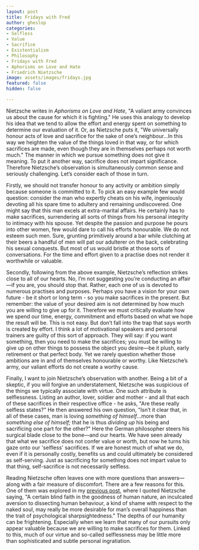 ```yaml
---
layout: post
title: Fridays with Fred
author: gheslop
categories:
- Selfless
- Value
- Sacrifice
- Existentialism
- Philosophy
- Fridays with Fred
- Aphorisms on Love and Hate
- Friedrich Nietzsche
image: assets/images/fridays.jpg
featured: false
hidden: false

---
```

Nietzsche writes in _Aphorisms on Love and Hate_, "A valiant army convinces us about the cause for which it is fighting." He uses this analogy to develop his idea that we tend to allow the effort and energy spent on something to determine our evaluation of it. Or, as Nietzsche puts it, "We universally honour acts of love and sacrifice for the sake of one’s neighbour…In this way we heighten the value of the things loved in that way, or for which sacrifices are made, even though they are in themselves perhaps not worth much." The manner in which we pursue something does not give it meaning. To put it another way, sacrifice does not impart significance. Therefore Nietzsche’s observation is simultaneously common sense and seriously challenging. Let’s consider each of those in turn.

Firstly, we should not transfer honour to any activity or ambition simply because someone is committed to it. To pick an easy example few would question: consider the man who expertly cheats on his wife, ingeniously devoting all his spare time to adultery and remaining undiscovered. One might say that this man excels at extra-marital affairs. He certainly has to make sacrifices, surrendering all sorts of things from his personal integrity to intimacy with his spouse. Yet despite the passion and purpose he pours into other women, few would dare to call his efforts honourable. We do not esteem such men. Sure, grunting primitively around a bar while clutching at their beers a handful of men will pat our adulterer on the back, celebrating his sexual conquests. But most of us would bristle at those sorts of conversations. For the time and effort given to a practise does not render it worthwhile or valuable.

Secondly, following from the above example, Nietzsche’s reflection strikes close to all of our hearts. No, I’m not suggesting you’re conducting an affair—if you are, you should stop that. Rather, each one of us is devoted to numerous practises and purposes. Perhaps you have a vision for your own future - be it short or long term - so you make sacrifices in the present. But remember: the value of your desired aim is not determined by how much you are willing to give up for it. Therefore we must critically evaluate how we spend our time, energy, commitment and efforts based on what we hope the result will be. This is not easy. But don’t fall into the trap that says worth is created by effort. I think a lot of motivational speakers and personal trainers are guilty of this sort of approach. They will say: if you want something, then you need to make the sacrifices; you must be willing to give up on other things to possess the object you desire—be it plush, early retirement or that perfect body. Yet we rarely question whether those ambitions are in and of themselves honourable or worthy. Like Nietzsche’s army, our valiant efforts do not create a worthy cause.

Finally, I want to join Nietzsche’s observation with another. Being a bit of a skeptic, if you will forgive an understatement, Nietzsche was suspicious of the things we typically associate with virtue. One such attribute is selflessness. Listing an author, lover, soldier and mother - and all that each of these sacrifices in their respective office - he asks, "Are these really selfless states?" He then answered his own question, "Isn’t it clear that, in all of these cases, man is loving _something of himself_…more than _something else of himself;_ that he is thus _dividing up_ his being and sacrificing one part for the other?" Here the German philosopher steers his surgical blade close to the bone—and our hearts. We have seen already that what we sacrifice does not confer value or worth, but now he turns his gaze onto our 'selfless' sacrifices. If we are honest much of what we do, even if it is personally costly, benefits us and could ultimately be considered as self-serving. Just as sacrificing for something does not impart value to that thing, self-sacrifice is not necessarily selfless.

Reading Nietzsche often leaves one with more questions than answers—along with a fair measure of discomfort. There are a few reasons for this. One of them was explored in my [previous post](https://rekindle.co.za/content/2020-07-03-nietzsche "Introducing Fridays with Fred"), where I quoted Nietzsche saying, "A certain blind faith in the goodness of human nature, an inculcated aversion to dissecting human behaviour, a kind of shame with respect to the naked soul, may really be more desirable for man’s overall happiness than the trait of psychological sharpsightedness." The depths of our humanity can be frightening. Especially when we learn that many of our pursuits only appear valuable because we are willing to make sacrifices for them. Linked to this, much of our virtue and so-called selflessness may be little more than sophisticated and subtle personal ingratiation.